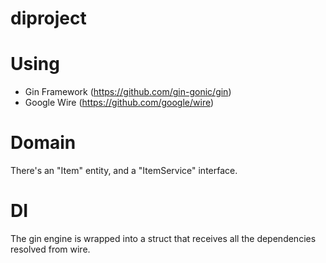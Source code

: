 # diproject

# Using
* Gin Framework (https://github.com/gin-gonic/gin)
* Google Wire (https://github.com/google/wire)

# Domain
There's an "Item" entity, and a "ItemService" interface.

# DI
The gin engine is wrapped into a struct that receives all the dependencies resolved from wire.

